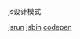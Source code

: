 js设计模式

[jsrun](https://jsrun.net/cWyKp)
[jsbin](https://jsbin.com/kupequp/edit?html,css,js)
[codepen](https://codepen.io/gzwawj/pen/NVzRqR)